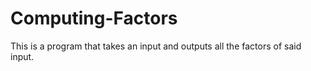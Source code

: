 # Computing-Factors
This is a program that takes an input and outputs all the factors of said input.
